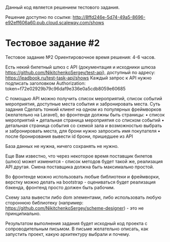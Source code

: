 Данный код является решением тестового задания.

Решение доступно по ссылке: http://8ffd246e-5d74-49a5-8696-e92eff606a60.pub.cloud.scaleway.com/shows


# Тестовое задание #2

Тестовое задание №2
Ориентировочное время решения: 4-6 часов.

Есть некий билетный шлюз с API (документация и исходники шлюза https://github.com/NikitchenkoSergey/test-api), доступный по адресу: https://leadbook.ru/test-task-api/shows 
Каждый запрос к API нужно подписать заголовком 
Authorization: token=f72e02929b79c96daf9e336e0a5cdb8059e60685

С помощью API можно получить список мероприятий, список событий мероприятия, доступные места события и забронировать места.
Суть задания
Сделать тонкий клиент на одном из популярных фреймворков (желательно на Laravel), во фронтенде должны быть страницы:
    • список мероприятий
    • детальная страница мероприятия со списком событий
    • детальная страница события со схемой зала и возможностью выбрать и забронировать места, для брони нужно запросить имя покупателя
    • после бронирования вывести id брони, пришедшее из API

База данных не нужна, ничего сохранять не нужно.

Еще Вам известно, что через некоторое время поставщик билетов (шлюз) может изменится - список методов будет такой же, реализация API другая. Смена поставщика должна быть максимально простой.

Во фронтенде можно использовать любые библиотеки и фреймворки, верстку можно делать на bootstrap - оцениваться будет реализация бэкенда, фронтенд просто должен быть рабочим.

Схему зала вывести либо dom элементами, либо использовать любую стороннюю библиотеку (например: https://github.com/NikitchenkoSergey/scheme-designer) - это не принципиально.

Результатом выполнения задания будет исходный код проекта с сопроводительным письмом. В письме желательно описать, как запустить проект, какую архитектуру выбрали и почему.
